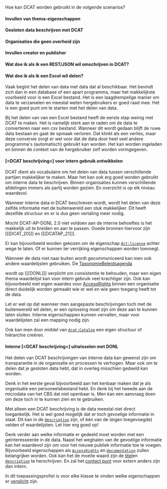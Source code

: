 Hoe kan DCAT worden gebruikt in de volgende scenarios?

#### Invullen van thema-eigenschappen

#### Gesloten data beschrijven met DCAT

#### Organisaties die geen overheid zijn

#### Invullen creator en publisher

#### Wat doe ik als ik een REST/JSON wil omschrijven in DCAT?

#### Wat doe ik als ik een Excel wil delen?

Vaak begint het delen van data met data dat al beschikbaar. Het bevindt zich dan in een database of een apart programma, maar het makkelijkste voorbeeld voor  is een Excel bestand. Het is een laagdrempelige manier om data te verzamelen en meestal weten hergebruikers er goed raad mee. Het is een goed punt om te starten met het delen van data.

Bij het delen van van een Excel bestand heeft de eerste stap weinig met DCAT te maken. Het is namelijk sterk aan te raden om de data te converteren naar een csv bestand. Wanneer dit wordt gedaan blijft de ruwe data bestaan en gaat de opmaak verloren. Dat klinkt als een verlies, maar deze conversie zorgt er wel voor dat de data door heel veel andere programma's (automatisch) gebruikt kan worden. Het kan worden ingeladen en binnen de context van de hergebruiker zelf worden vormgegeven.





#### [=DCAT beschrijving=] voor intern gebruik ontwikkelen

DCAT dient als vocabulaire om het delen van data tussen verschillende partijen makkelijker te maken. Maar het kan ook erg goed worden gebruikt om interne data te beschrijven. Binnen organisaties kunnen verschillende afdelingen immers als partij worden gezien. En overzicht is op elk niveau waardevol.

Wanneer interne data in DCAT beschreven wordt, wordt het delen van deze zelfde informatie met de buitenwereld een stuk makkelijker. Dit heeft dezelfde structuur en er is dus geen vertaling meer nodig.

Mocht DCAT-AP-DONL 2.0 niet voldoen aan de interne behoeftes is het makkelijk uit te breiden en aan te passen. Goede bronnen hiervoor zijn [[[DCAT_20]]] en [[[DCATAP_21]]].

Er kan bijvoorbeeld worden gekozen om de eigenschap [`dct:license`](#dct-license) achter wege te laten. Of er kunnen ter verrijking eigenschappen worden toevoegt.

Wanneer de data niet naar buiten wordt gecommuniceerd kan men ook andere waardelijsten gebruiken. De [TaxonomieBeleidsagenda](#waardelijst-overheid-TaxonomieBeleidsagenda)

wordt op [[[DONL]]] verplicht om consistentie te behouden, maar een eigen thema waardelijst kan voor intern gebruik veel krachtiger zijn. Ook kan bijvoorbeeld met eigen waardes voor [AccessRights](#waardelijst-donl-AccessRights) binnen een organisatie direct duidelijk worden gemaakt wie er wel en wie geen toegang heeft tot de data.

Let er wel op dat wanneer men aangepaste beschrijvingen toch met de buitenwereld wil delen, er een oplossing moet zijn om deze aan te kunnen laten sluiten. Interne eigenschappen kunnen vervallen, maar voor waardelijsten zal een mapping nodig zijn.

Ook kan men door middel van [`dcat:Catalog`](#dcat-Catalog) een eigen structuur of hiërarchie creëren.


#### Interne [=DCAT beschrijving=] uitwisselen met DONL

Het delen van DCAT beschrijvingen van interne data kan gewenst zijn om transparantie in de organisatie en processen te verhogen. Maar ook om te delen dat je gesloten data hebt, dat in overleg misschien gedeeld kan worden.

Denk in het eerste geval bijvoorbeeld aan het kenbaar maken dat je als organisatie een personeelsbestand hebt. En denk bij het tweede aan de microdata van het CBS dat niet openbaar is. Men kan een aanvraag doen om deze toch in te kunnen zien en te gebruiken.

Met alleen een DCAT beschrijving is de data meestal niet direct toegankelijk. Het is wel goed mogelijk dat er toch gevoelige informatie in staat. Dit kan in de [`description`](#dct-description) zijn, of één van de (eigen toegevoegde) velden of waardelijsten. Let hier erg goed op!

Denk verder aan welke informatie er gedeeld moet worden met een geïnteresseerde in de data. Naast het weghalen van de gevoelige informatie kan het waardevol zijn om voor het nieuwe publiek informatie toe te voegen. Bijvoorbeeld eigenschappen als [`AccessRights`](#dct-accessRights) en [`documentation`](#foaf-page1) zullen belangrijker worden. Ook kan het de moeite waard zijn de [titel]( #dct-title)en [`description`](#dct-description) te herschrijven. En zal het [contact punt](#dcat-contactPoint) voor extern anders zijn dan intern.

In dit toepassingsprofiel is voor elke klasse te vinden welke eigenschappen er [verplicht](#overzicht) zijn. 
